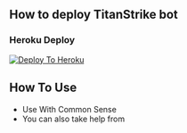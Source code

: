 ## How to deploy TitanStrike bot
### Heroku Deploy
[![Deploy To Heroku](https://www.herokucdn.com/deploy/button.svg)](https://dashboard.heroku.com/new?button-url=https://github.com/darkmadara09/TitanStrIkE_bot/tree/master&template=https://github.com/darkmadara09/TitanStrIkE_bot/tree/master)

## How To Use
  - Use With Common Sense
  - You can also take help from 
